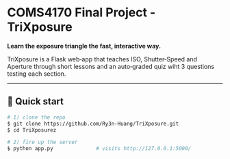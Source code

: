 # COMS4170 Final Project - TriXposure

**Learn the exposure triangle the fast, interactive way.**

TriXposure is a Flask web‑app that teaches ISO, Shutter‑Speed and Aperture through short lessons and an auto‑graded quiz wiht 3 questions testing each section. 

---

## 🚀 Quick start

```bash
# 1) clone the repo
$ git clone https://github.com/Ry3n-Huang/TriXposure.git
$ cd TriXposurez

# 2) fire up the server
$ python app.py              # visits http://127.0.0.1:5000/
```
